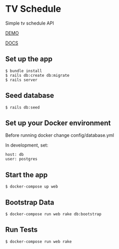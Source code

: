 # TV Schedule

Simple tv schedule API

[DEMO](https://secret-taiga-43471.herokuapp.com)

[DOCS](http://docs.tvschedule.apiary.io/)

## Set up the app

    $ bundle install
    $ rails db:create db:migrate
    $ rails server

## Seed database

    $ rails db:seed

## Set up your Docker environment

  Before running docker change config/database.yml

  In development, set:

  ```
  host: db
  user: postgres
  ```

## Start the app

    $ docker-compose up web

## Bootstrap Data

    $ docker-compose run web rake db:bootstrap

## Run Tests

    $ docker-compose run web rake
